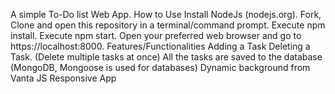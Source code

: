A simple To-Do list Web App.
How to Use
Install NodeJs (nodejs.org).
Fork, Clone and open this repository in a terminal/command prompt.
Execute npm install.
Execute npm start.
Open your preferred web browser and go to https://localhost:8000.
Features/Functionalities
Adding a Task
Deleting a Task. (Delete multiple tasks at once)
All the tasks are saved to the database (MongoDB, Mongoose is used for databases)
Dynamic background from Vanta JS
Responsive App